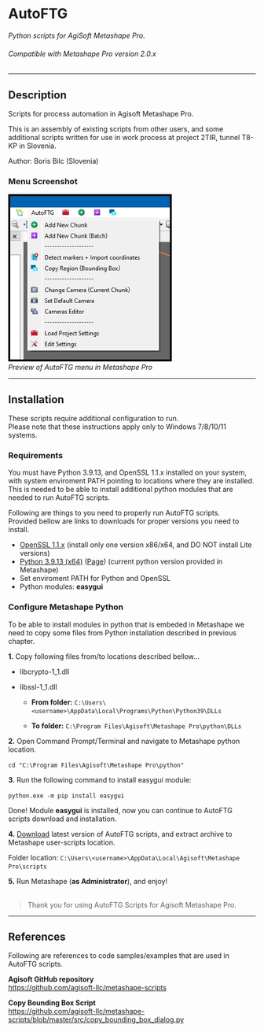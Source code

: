 # AutoFTG

*Python scripts for AgiSoft Metashape Pro.* 


###### Compatible with Metashape Pro version 2.0.x

---

## Description

Scripts for process automation in Agisoft Metashape Pro.

This is an assembly of existing scripts from other users, and some additional scripts written for use in work process at project 2TIR, tunnel T8-KP in Slovenia.


Author: Boris Bilc (Slovenia)


### Menu Screenshot

![Menu Screenshot](menu_preview.jpg "Preview of AutoFTG menu in Metashape Pro")<br>
*Preview of AutoFTG menu in Metashape Pro*<br>

---

## Installation

These scripts require additional configuration to run.<br>
Please note that these instructions apply only to Windows 7/8/10/11 systems.

### Requirements

You must have Python 3.9.13, and OpenSSL 1.1.x installed on your system, with system enviroment PATH pointing to locations where they are installed. This is needed to be able to install additional python modules that are needed to run AutoFTG scripts.

Following are things to you need to properly run AutoFTG scripts.<br>
Provided bellow are links to downloads for proper versions you need to install.

- [OpenSSL 1.1.x](https://slproweb.com/products/Win32OpenSSL.html) (install only one version x86/x64, and DO NOT install Lite versions)
- [Python 3.9.13 (x64)](https://www.python.org/ftp/python/3.9.13/python-3.9.13-amd64.exe) ([Page](https://www.python.org/downloads/release/python-3913/)) (current python version provided in Metashape)
- Set enviroment PATH for Python and OpenSSL
- Python modules: **easygui**

### Configure Metashape Python

To be able to install modules in python that is embeded in Metashape we need to copy some files from Python installation described in previous chapter.

**1.** Copy following files from/to locations described bellow...

- libcrypto-1_1.dll
- libssl-1_1.dll

  - **From folder:** `C:\Users\<username>\AppData\Local\Programs\Python\Python39\DLLs`

  - **To folder:** `C:\Program Files\Agisoft\Metashape Pro\python\DLLs`

**2.** Open Command Prompt/Terminal and navigate to Metashape python location.

`cd "C:\Program Files\Agisoft\Metashape Pro\python"`

**3.** Run the following command to install easygui module:

`python.exe -m pip install easygui`

Done! Module **easygui** is installed, now you can continue to AutoFTG scripts download and installation.

**4.** [Download](https://github.com/bilkos/AutoFTG-Scripts_Metashape-Pro/releases) latest version of AutoFTG scripts, and extract archive to Metashape user-scripts location.

Folder location: `C:\Users\<username>\AppData\Local\Agisoft\Metashape Pro\scripts`

**5.** Run Metashape (**as Administrator**), and enjoy!
<br><br>

> Thank you for using AutoFTG Scripts for Agisoft Metashape Pro.

---

## References

Following are references to code samples/examples that are used in AutoFTG scripts.

**Agisoft GitHub repository**<br>
https://github.com/agisoft-llc/metashape-scripts

**Copy Bounding Box Script**<br>
https://github.com/agisoft-llc/metashape-scripts/blob/master/src/copy_bounding_box_dialog.py


